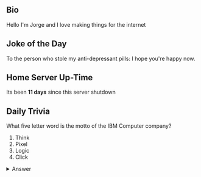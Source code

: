 ## Bio

Hello I'm Jorge and I love making things for the internet

## Joke of the Day

To the person who stole my anti-depressant pills: I hope you're happy now.

## Home Server Up-Time

Its been **11 days** since this server shutdown


## Daily Trivia

What five letter word is the motto of the IBM Computer company?
 1. Think
 2. Pixel
 3. Logic
 4. Click

<details>
  <summary>Answer</summary>
  Think
</details>
